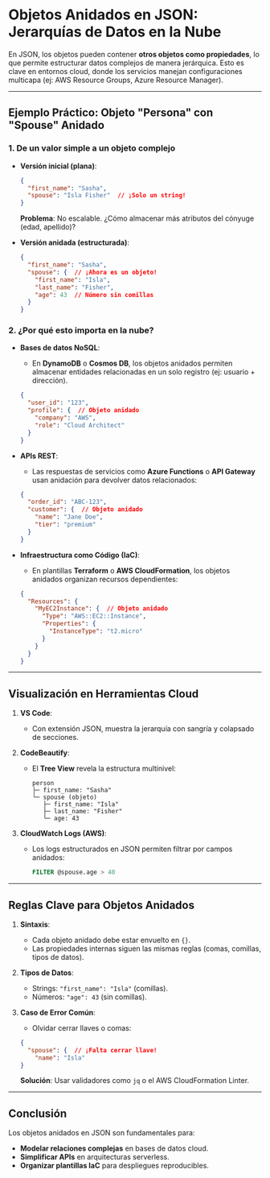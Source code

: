 # **Objetos Anidados en JSON: Jerarquías de Datos en la Nube**  

En JSON, los objetos pueden contener **otros objetos como propiedades**, lo que permite estructurar datos complejos de manera jerárquica. Esto es clave en entornos cloud, donde los servicios manejan configuraciones multicapa (ej: AWS Resource Groups, Azure Resource Manager).  

---

## **Ejemplo Práctico: Objeto "Persona" con "Spouse" Anidado**  
### **1. De un valor simple a un objeto complejo**  
- **Versión inicial (plana)**:  
  ```json
  {
    "first_name": "Sasha",
    "spouse": "Isla Fisher"  // ¡Solo un string!
  }
  ```  
  **Problema**: No escalable. ¿Cómo almacenar más atributos del cónyuge (edad, apellido)?  

- **Versión anidada (estructurada)**:  
  ```json
  {
    "first_name": "Sasha",
    "spouse": {  // ¡Ahora es un objeto!
      "first_name": "Isla",
      "last_name": "Fisher",
      "age": 43  // Número sin comillas
    }
  }
  ```  

### **2. ¿Por qué esto importa en la nube?**  
- **Bases de datos NoSQL**:  
  - En **DynamoDB** o **Cosmos DB**, los objetos anidados permiten almacenar entidades relacionadas en un solo registro (ej: usuario + dirección).  
  ```json
  {
    "user_id": "123",
    "profile": {  // Objeto anidado
      "company": "AWS",
      "role": "Cloud Architect"
    }
  }
  ```  

- **APIs REST**:  
  - Las respuestas de servicios como **Azure Functions** o **API Gateway** usan anidación para devolver datos relacionados:  
  ```json
  {
    "order_id": "ABC-123",
    "customer": {  // Objeto anidado
      "name": "Jane Doe",
      "tier": "premium"
    }
  }
  ```  

- **Infraestructura como Código (IaC)**:  
  - En plantillas **Terraform** o **AWS CloudFormation**, los objetos anidados organizan recursos dependientes:  
  ```json
  {
    "Resources": {
      "MyEC2Instance": {  // Objeto anidado
        "Type": "AWS::EC2::Instance",
        "Properties": {
          "InstanceType": "t2.micro"
        }
      }
    }
  }
  ```  

---

## **Visualización en Herramientas Cloud**  
1. **VS Code**:  
   - Con extensión JSON, muestra la jerarquía con sangría y colapsado de secciones.  

2. **CodeBeautify**:  
   - El **Tree View** revela la estructura multinivel:  
     ```
     person
     ├─ first_name: "Sasha"
     └─ spouse (objeto)
        ├─ first_name: "Isla"
        ├─ last_name: "Fisher"
        └─ age: 43
     ```  

3. **CloudWatch Logs (AWS)**:  
   - Los logs estructurados en JSON permiten filtrar por campos anidados:  
     ```sql
     FILTER @spouse.age > 40
     ```  

---

## **Reglas Clave para Objetos Anidados**  
1. **Sintaxis**:  
   - Cada objeto anidado debe estar envuelto en `{}`.  
   - Las propiedades internas siguen las mismas reglas (comas, comillas, tipos de datos).  

2. **Tipos de Datos**:  
   - Strings: `"first_name": "Isla"` (comillas).  
   - Números: `"age": 43` (sin comillas).  

3. **Caso de Error Común**:  
   - Olvidar cerrar llaves o comas:  
   ```json
   {
     "spouse": {  // ¡Falta cerrar llave!
       "name": "Isla"
   }
   ```  
   **Solución**: Usar validadores como `jq` o el AWS CloudFormation Linter.  

---

## **Conclusión**  
Los objetos anidados en JSON son fundamentales para:  
- **Modelar relaciones complejas** en bases de datos cloud.  
- **Simplificar APIs** en arquitecturas serverless.  
- **Organizar plantillas IaC** para despliegues reproducibles.  
